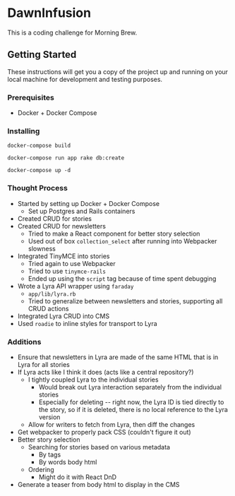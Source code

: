 # DawnInfusion

This is a coding challenge for Morning Brew.

## Getting Started

These instructions will get you a copy of the project up and running on your local machine for development and testing purposes.

### Prerequisites

- Docker + Docker Compose

### Installing

```
docker-compose build

docker-compose run app rake db:create

docker-compose up -d
```

### Thought Process
- Started by setting up Docker + Docker Compose
  - Set up Postgres and Rails containers
- Created CRUD for stories
- Created CRUD for newsletters
  - Tried to make a React component for better story selection
  - Used out of box `collection_select` after running into Webpacker slowness
- Integrated TinyMCE into stories
  - Tried again to use Webpacker
  - Tried to use `tinymce-rails`
  - Ended up using the `script` tag because of time spent debugging
- Wrote a Lyra API wrapper using `faraday`
  - `app/lib/lyra.rb`
  - Tried to generalize between newsletters and stories, supporting all CRUD actions
- Integrated Lyra CRUD into CMS
- Used `roadie` to inline styles for transport to Lyra

### Additions
- Ensure that newsletters in Lyra are made of the same HTML that is in Lyra for all stories
- If Lyra acts like I think it does (acts like a central repository?)
  - I tightly coupled Lyra to the individual stories
    - Would break out Lyra interaction separately from the individual stories
    - Especially for deleting -- right now, the Lyra ID is tied directly to the story, so if it is deleted, there is no local reference to the Lyra version
  - Allow for writers to fetch from Lyra, then diff the changes
- Get webpacker to properly pack CSS (couldn't figure it out)
- Better story selection
  - Searching for stories based on various metadata
    - By tags
    - By words body html
  - Ordering
    - Might do it with React DnD
- Generate a teaser from body html to display in the CMS